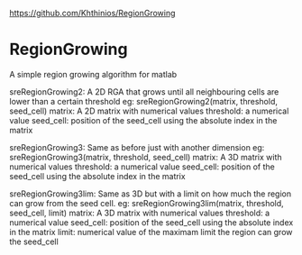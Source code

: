 https://github.com/Khthinios/RegionGrowing

# RegionGrowing
A simple region growing algorithm for matlab

sreRegionGrowing2: A 2D RGA that grows until all neighbouring cells are lower than a certain threshold
eg: sreRegionGrowing2(matrix, threshold, seed_cell)
    matrix: A 2D matrix with numerical values
    threshold: a numerical value 
    seed_cell: position of the seed_cell using the absolute index in the matrix
    
sreRegionGrowing3: Same as before just with another dimension
eg: sreRegionGrowing3(matrix, threshold, seed_cell)
    matrix: A 3D matrix with numerical values
    threshold: a numerical value 
    seed_cell: position of the seed_cell using the absolute index in the matrix
    
sreRegionGrowing3lim: Same as 3D but with a limit on how much the region can grow from the seed cell.
eg: sreRegionGrowing3lim(matrix, threshold, seed_cell, limit)
    matrix: A 3D matrix with numerical values
    threshold: a numerical value 
    seed_cell: position of the seed_cell using the absolute index in the matrix
    limit: numerical value of the maximam limit the region can grow the seed_cell
